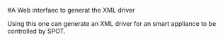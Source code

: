 #A Web interfaec to generat the XML driver

Using this one can generate an XML driver for an smart appliance to be controlled by SPOT.
